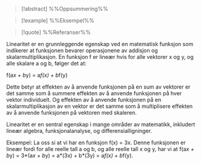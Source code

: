 
> [!abstract] %%Oppsummering%%
> 

> [!example] %%Eksempel%%
> 

> [!quote] %%Referanser%%
>


Linearitet er en grunnleggende egenskap ved en matematisk funksjon som indikerer at funksjonen bevarer operasjonene av addisjon og skalarmultiplikasjon. En funksjon f er lineær hvis for alle vektorer x og y, og alle skalare a og b, følger det at:

f(a*x + b*y) = a*f(x) + b*f(y)

Dette betyr at effekten av å anvende funksjonen på en sum av vektorer er det samme som å summere effekten av å anvende funksjonen på hver vektor individuelt. Og effekten av å anvende funksjonen på en skalarmultiplikasjon av en vektor er det samme som å multiplisere effekten av å anvende funksjonen på vektoren med skaleren.

Linearitet er en sentral egenskap i mange områder av matematikk, inkludert lineær algebra, funksjonalanalyse, og differensialligninger.

Eksempel: La oss si at vi har en funksjon f(x) = 3x. Denne funksjonen er lineær fordi for alle reelle tall a og b, og alle reelle tall x og y, har vi at f(a*x + b*y) = 3*(a*x + b*y) = a*(3x) + b*(3y) = a*f(x) + b*f(y).